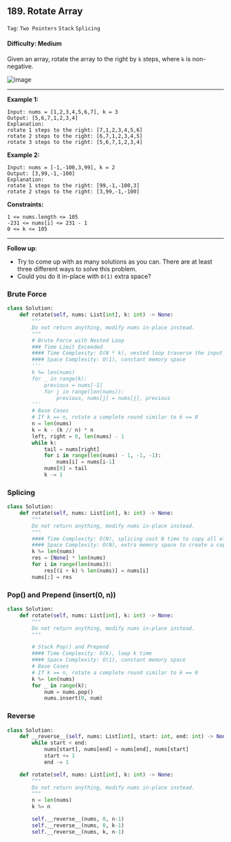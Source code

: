 ## 189. Rotate Array

```Tag```: ```Two Pointers``` ```Stack``` ```Splicing```

#### Difficulty: Medium

Given an array, rotate the array to the right by ```k``` steps, where ```k``` is non-negative.

![image](https://user-images.githubusercontent.com/35042430/210019065-ea0ee90a-dc60-4509-8f6e-eccdba3ef0fb.png)

---

__Example 1:__
```
Input: nums = [1,2,3,4,5,6,7], k = 3
Output: [5,6,7,1,2,3,4]
Explanation:
rotate 1 steps to the right: [7,1,2,3,4,5,6]
rotate 2 steps to the right: [6,7,1,2,3,4,5]
rotate 3 steps to the right: [5,6,7,1,2,3,4]
```

__Example 2:__
```
Input: nums = [-1,-100,3,99], k = 2
Output: [3,99,-1,-100]
Explanation: 
rotate 1 steps to the right: [99,-1,-100,3]
rotate 2 steps to the right: [3,99,-1,-100]
```

__Constraints:__
```
1 <= nums.length <= 105
-231 <= nums[i] <= 231 - 1
0 <= k <= 105
```

---

__Follow up__:

- Try to come up with as many solutions as you can. There are at least three different ways to solve this problem.
- Could you do it in-place with ```O(1)``` extra space?

### Brute Force

```Python
class Solution:
    def rotate(self, nums: List[int], k: int) -> None:
        """
        Do not return anything, modify nums in-place instead.
        """
        # Brute Force with Nested Loop
        ### Time Limit Exceeded
        #### Time Complexity: O(N * k), nested loop traverse the input size N in k times
        #### Space Complexity: O(1), constant memory space
        '''
        k %= len(nums)
        for _ in range(k):
            previous = nums[-1]
            for j in range(len(nums)):
                previous, nums[j] = nums[j], previous
        '''
        # Base Cases
        # If k == n, rotate a complete round similar to k == 0
        n = len(nums)
        k = k - (k // n) * n
        left, right = 0, len(nums) - 1
        while k:
            tail = nums[right]   
            for i in range(len(nums) - 1, -1, -1):
                nums[i] = nums[i-1]
            nums[0] = tail
            k -= 1
```

### Splicing

```Python
class Solution:
    def rotate(self, nums: List[int], k: int) -> None:
        """
        Do not return anything, modify nums in-place instead.
        """
        #### Time Complexity: O(N), splicing cost N time to copy all element to a new array
        #### Space Complexity: O(N), extra memory space to create a copy of the input array        
        k %= len(nums)
        res = [None] * len(nums)
        for i in range(len(nums)):
            res[(i + k) % len(nums)] = nums[i]
        nums[:] = res
```

### Pop() and Prepend (insert(0, n))

```Python
class Solution:
    def rotate(self, nums: List[int], k: int) -> None:
        """
        Do not return anything, modify nums in-place instead.
        """

        # Stack Pop() and Prepend
        #### Time Complexity: O(k), loop k time
        #### Space Complexity: O(1), constant memory space
        # Base Cases
        # If k == n, rotate a complete round similar to k == 0
        k %= len(nums)
        for _ in range(k):
            num = nums.pop()
            nums.insert(0, num)
```

### Reverse

```Python
class Solution:
    def __reverse__(self, nums: List[int], start: int, end: int) -> None:
        while start < end:    
            nums[start], nums[end] = nums[end], nums[start]
            start += 1
            end -= 1

    def rotate(self, nums: List[int], k: int) -> None:
        """
        Do not return anything, modify nums in-place instead.
        """
        n = len(nums)
        k %= n

        self.__reverse__(nums, 0, n-1)
        self.__reverse__(nums, 0, k-1)
        self.__reverse__(nums, k, n-1)
```
